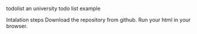todolist
an university todo list example

Intalation steps
Download the repository from github.
Run your html in your browser.

